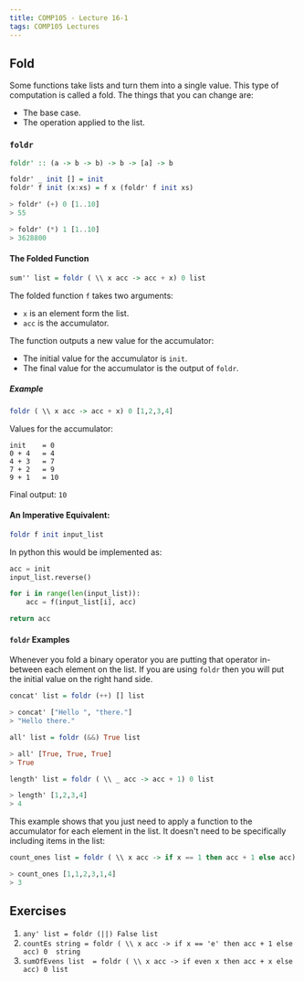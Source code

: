```yaml
---
title: COMP105 - Lecture 16-1
tags: COMP105 Lectures
---
```

## Fold
Some functions take lists and turn them into a single value. This type of computation is called a fold. The things that you can change are:

* The base case.
* The operation applied to the list.

### `foldr`

```haskell
foldr' :: (a -> b -> b) -> b -> [a] -> b

foldr' _ init [] = init
foldr' f init (x:xs) = f x (foldr' f init xs)

> foldr' (+) 0 [1..10]
> 55

> foldr' (*) 1 [1..10]
> 3628800
```

#### The Folded Function

```haskell
sum'' list = foldr ( \\ x acc -> acc + x) 0 list
```

The folded function `f` takes two arguments:

* `x` is an element form the list.
* `acc` is the accumulator.

The function outputs a new value for the accumulator:

* The initial value for the accumulator is `init`.
* The final value for the accumulator is the output of `foldr`.

##### Example

```haskell
foldr ( \\ x acc -> acc + x) 0 [1,2,3,4]
```

Values for the accumulator:

```
init	= 0
0 + 4	= 4
4 + 3	= 7
7 + 2	= 9
9 + 1	= 10
```

Final output: `10`

#### An Imperative Equivalent:

```haskell
foldr f init input_list
```

In python this would be implemented as:

```python
acc = init
input_list.reverse()

for i in range(len(input_list)):
	acc = f(input_list[i], acc)

return acc
```

#### `foldr` Examples

Whenever you fold a binary operator you are putting that operator in-between each element on the list. If you are using `foldr` then you will put the initial value on the right hand side.

```haskell
concat' list = foldr (++) [] list

> concat' ["Hello ", "there."]
> "Hello there."
```

```haskell
all' list = foldr (&&) True list

> all' [True, True, True]
> True
```

```haskell
length' list = foldr ( \\ _ acc -> acc + 1) 0 list

> length' [1,2,3,4]
> 4
```

This example shows that you just need to apply a function to the accumulator for each element in the list. It doesn't need to be specifically including items in the list:

```haskell
count_ones list = foldr ( \\ x acc -> if x == 1 then acc + 1 else acc) 0 list

> count_ones [1,1,2,3,1,4]
> 3
```

## Exercises
1. `any' list = foldr (||) False list`
1. `countEs string = foldr ( \\ x acc -> if x == 'e' then acc + 1 else acc) 0  string`
1. `sumOfEvens list  = foldr ( \\ x acc -> if even x then acc + x else acc) 0 list`

